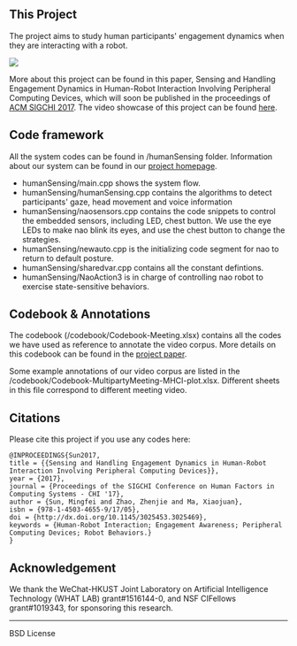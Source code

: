 ## This Project
The project aims to study human participants' engagement dynamics when they are interacting with a robot.

![](demo.gif)

More about this project can be found in this paper, Sensing and Handling Engagement Dynamics in Human-Robot Interaction Involving Peripheral Computing Devices, which will soon be published in the proceedings of [ACM SIGCHI 2017](https://chi2017.acm.org/). 
The video showcase of this project can be found [here](https://www.youtube.com/watch?v=ay_ak9ejMro).

## Code framework
All the system codes can be found in /humanSensing folder. Information about our system can be found in our [project homepage](https://hcihkust.github.io/EngageDynamics/).

* humanSensing/main.cpp shows the system flow.
* humanSensing/humanSensing.cpp contains the algorithms to detect participants' gaze, head movement and voice information
* humanSensing/naosensors.cpp contains the code snippets to control the embedded sensors, including LED, chest button. We use the eye LEDs to make nao blink its eyes, and use the chest button to change the strategies.
* humanSensing/newauto.cpp is the initializing code segment for nao to return to default posture.
* humanSensing/sharedvar.cpp contains all the constant defintions.
* humanSensing/NaoAction3 is in charge of controlling nao robot to exercise state-sensitive behaviors. 

## Codebook & Annotations
The codebook (/codebook/Codebook-Meeting.xlsx) contains all the codes we have used as reference to annotate the video corpus. More details on this codebook can be found in the [project paper](https://hcihkust.github.io/EngageDynamics/Sensing%20and%20Handling%20Engagement%20Dynamics%20in%20Human-Robot%20Interaction%20Involving%20Peripheral%20Computing%20Devices.pdf). 

Some example annotations of our video corpus are listed in the /codebook/Codebook-MultipartyMeeting-MHCI-plot.xlsx. Different sheets in this file correspond to different meeting video. 

## Citations
Please cite this project if you use any codes here:

~~~~
@INPROCEEDINGS{Sun2017,
title = {{Sensing and Handling Engagement Dynamics in Human-Robot Interaction Involving Peripheral Computing Devices}},
year = {2017},
journal = {Proceedings of the SIGCHI Conference on Human Factors in Computing Systems - CHI '17},
author = {Sun, Mingfei and Zhao, Zhenjie and Ma, Xiaojuan},
isbn = {978-1-4503-4655-9/17/05},
doi = {http://dx.doi.org/10.1145/3025453.3025469},
keywords = {Human-Robot Interaction; Engagement Awareness; Peripheral Computing Devices; Robot Behaviors.}
}
~~~~


##  Acknowledgement
We thank the WeChat-HKUST Joint Laboratory on Artificial Intelligence Technology (WHAT LAB) grant#1516144-0, and NSF CIFellows grant#1019343, for sponsoring this research.

-------------------------------

BSD License
